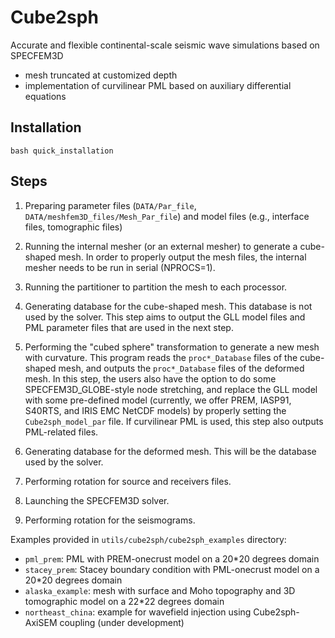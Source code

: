 # Cube2sph

Accurate and flexible continental-scale seismic wave simulations based on SPECFEM3D

- mesh truncated at customized depth
- implementation of curvilinear PML based on auxiliary differential equations


## Installation
```
bash quick_installation
```

## Steps
1. Preparing parameter files (`DATA/Par_file`, `DATA/meshfem3D_files/Mesh_Par_file`) and model files (e.g., interface files, tomographic files)

2. Running the internal mesher (or an external mesher) to generate a cube-shaped mesh. In order to properly output the mesh files, the internal mesher needs to be run in serial (NPROCS=1).

3. Running the partitioner to partition the mesh to each processor.

4. Generating database for the cube-shaped mesh. This database is not used by the solver. This step aims to output the GLL model files and PML parameter files that are used in the next step.

5. Performing the "cubed sphere" transformation to generate a new mesh with curvature. This program reads the `proc*_Database` files of the cube-shaped mesh, and outputs the `proc*_Database` files of the deformed mesh. In this step, the users also have the option to do some SPECFEM3D\_GLOBE-style node stretching, and replace the GLL model with some pre-defined model (currently, we offer PREM, IASP91, S40RTS, and IRIS EMC NetCDF models) by properly setting the `Cube2sph_model_par` file. If curvilinear PML is used, this step also outputs PML-related files.

6. Generating database for the deformed mesh. This will be the database used by the solver.

7. Performing rotation for source and receivers files.

8. Launching the SPECFEM3D solver.

9. Performing rotation for the seismograms.

Examples provided in `utils/cube2sph/cube2sph_examples` directory:
- `pml_prem`: PML with PREM-onecrust model on a 20\*20 degrees domain
- `stacey_prem`: Stacey boundary condition with PML-onecrust model on a 20\*20 degrees domain
- `alaska_example`: mesh with surface and Moho topography and 3D tomographic model on a 22\*22 degrees domain
- `northeast_china`: example for wavefield injection using Cube2sph-AxiSEM coupling (under development)
